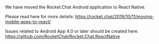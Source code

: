 We have moved the Rocket.Chat Android application to React Native.

Please read here for more details:
https://rocket.chat/2019/10/11/moving-mobile-apps-to-react/

Issues related to Android App 4.0 or later should be created here: https://github.com/RocketChat/Rocket.Chat.ReactNative